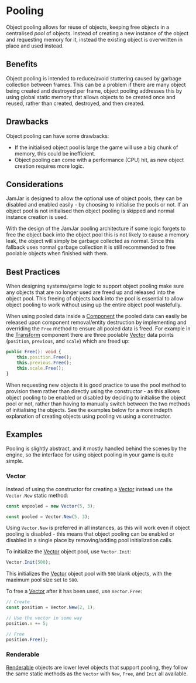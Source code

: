 # Pooling

Object pooling allows for reuse of objects, keeping free objects in a centralised *pool* of objects. Instead of
creating a new instance of the object and requesting memory for it, instead the existing object is overwritten in place
and used instead.

## Benefits

Object pooling is intended to reduce/avoid stuttering caused by garbage collection between frames. This can be a
problem if there are many object being created and destroyed per frame, object pooling addresses this by using global
static memory that allows objects to be created once and reused, rather than created, destroyed, and then created.

## Drawbacks

Object pooling can have some drawbacks:

- If the initialised object pool is large the game will use a big chunk of memory, this could be inefficient.
- Object pooling can come with a performance (CPU) hit, as new object creation requires more logic.

## Considerations

JamJar is designed to allow the optional use of object pools, they can be disabled and enabled easily - by choosing to
initialise the pools or not. If an object pool is not initialised then object pooling is skipped and normal instance
creation is used.

With the design of the JamJar pooling architecture if some logic forgets to free the object back into the object pool
this is not likely to cause a memory leak, the object will simply be garbage collected as normal. Since this fallback
uses normal garbage collection it is still recommended to free poolable objects when finished with them.

## Best Practices

When designing systems/game logic to support object pooling make sure any objects that are no longer used are freed up
and released into the object pool. This freeing of objects back into the pool is essential to allow object pooling to
work without using up the entire object pool wastefully.

When using pooled data inside a [Component] the pooled data can easily be released upon component removal/entity
destruction by implementing and overriding the `Free` method to ensure all pooled data is freed. For example in the
[Transform] component there are three poolable [Vector] data points (`position`, `previous`, and `scale`) which are
freed up:

```typescript
public Free(): void {
    this.position.Free();
    this.previous.Free();
    this.scale.Free();
}
```

When requesting new objects it is good practice to use the pool method to provision them rather than directly using
the constructor - as this allows object pooling to be enabled or disabled by deciding to initialise the object pool or
not, rather than having to manually switch between the two methods of initialising the objects. See the examples below
for a more indepth explanation of creating objects using pooling vs using a constructor.

## Examples

Pooling is slightly abstract, and it mostly handled behind the scenes by the engine, so the interface for using object
pooling in your game is quite simple.

### Vector

Instead of using the constructor for creating a [Vector] instead use the `Vector.New` static method:

```typescript
const unpooled = new Vector(5, 3);

const pooled = Vector.New(5, 3);
```

Using `Vector.New` is preferred in all instances, as this will work even if object pooling is disabled - this means
that object pooling can be enabled or disabled in a single place by removing/adding pool initialization calls.

To initialize the [Vector] object pool, use `Vector.Init`:

```typescript
Vector.Init(500);
```

This initializes the [Vector] object pool with `500` blank objects, with the maximum pool size set to `500`.

To free a [Vector] after it has been used, use `Vector.Free`:

```typescript
// Create
const position = Vector.New(2, 1);

// Use the vector in some way
position.x += 5;

// Free
position.Free();
```

### Renderable

[Renderable] objects are lower level objects that support pooling, they follow the same static methods as the `Vector`
with `New`, `Free`, and `Init` all available.

[Component]: ../../reference/classes/component
[Transform]: ../../reference/classes/transform
[Vector]: ../../reference/classes/vector
[Renderable]: ../../reference/classes/renderable

